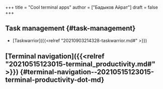 +++
title = "Cool terminal apps"
author = ["Бадыков Айрат"]
draft = false
+++

## Task management {#task-management}

-   [Taskwarrior]({{<relref "20210903214328-taskwarrior.md#" >}})


## [Terminal navigation]({{<relref "20210515123015-terminal_productivity.md#" >}}) {#terminal-navigation--20210515123015-terminal-productivity-dot-md}
